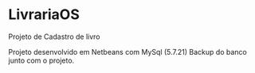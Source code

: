 # LivrariaOS
Projeto de Cadastro de livro

Projeto desenvolvido em Netbeans com MySql (5.7.21)
Backup do banco junto com o projeto.
